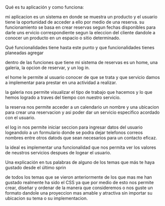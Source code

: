 Qué es tu aplicación y como funciona:

 mi aplicacion es un sistema en donde se muestra un producto y el usuario tiene la oportunidad de acceder a ello por medio de una reserva.
 su funcionamiento se basa en crear reservas segun fechas disponibles para darle uns ervicio correspondiente segun la eleccion del cliente dandole a conocer un producto en un espacio o sitio determinado.

 Qué funcionalidades tiene hasta este punto y que funcionalidades tienes planeadas agregar

dentro de las funciones que tiene mi sistema de reservas es un home, una galeria, la opcion de reservar, y un log in.

el home le permite al usuario conocer de que se trata y que servicio damos a implementar para prestar en una actividad a realizar.

la galeria nos permite visualizar el tipo de trabajo que hacemos y lo que hemos logrado a traves del tiempo con nuestro servicio.

la reserva nos permite acceder a un calendario un nombre y una ubicacion para crear una reservacion y asi poder dar un servicio especifico acordado con el usuario.

el log in nos permite iniciar seccion para ingresar datos del usuario logeandolo a un formulario donde se podra dejar telefonos correos nombres entre otros datods que sean necesarios para un contacto eficaz.

la ideal es implementar una funcionalidad que nos permita ver los valores de neustros servicios despues de logear el usuario.

 Una explicación en tus palabras de alguno de los temas que más te haya gustado desde el último sprin

de todos los temas que se vieron anteriormente de los que mas me han gustado realmente ha sido el CSS ya que por medio de esto nos permite crear, diseñar y ordenar de la manera que consideremos o nos guste un formato dandole una proyeccion mas amable y atractiva sin importar su ubicacion su tema o su implementacion.
